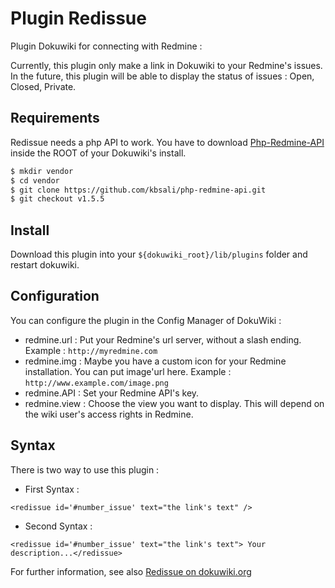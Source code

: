 # Plugin Redissue
Plugin Dokuwiki for connecting with Redmine :

Currently, this plugin only make a link in Dokuwiki to your Redmine's issues. In the future, this plugin will be able to display the status of issues : Open, Closed, Private.

## Requirements
Redissue needs a php API to work. You have to download [Php-Redmine-API](https://github.com/kbsali/php-redmine-api) inside the ROOT of your Dokuwiki's install.
```bash
$ mkdir vendor
$ cd vendor
$ git clone https://github.com/kbsali/php-redmine-api.git
$ git checkout v1.5.5
```
## Install
Download this plugin into your ``${dokuwiki_root}/lib/plugins`` folder and restart dokuwiki.

## Configuration
You can configure the plugin in the Config Manager of DokuWiki :

* redmine.url : Put your Redmine's url server, without a slash ending. Example : ``http://myredmine.com``
* redmine.img : Maybe you have a custom icon for your Redmine installation. You can put image'url here. Example : ``http://www.example.com/image.png``
* redmine.API : Set your Redmine API's key.
* redmine.view : Choose the view you want to display. This will depend on the wiki user's access rights in Redmine.

## Syntax
There is two way to use this plugin :

* First Syntax :

``<redissue id='#number_issue' text="the link's text" /> ``
* Second Syntax :

``<redissue id='#number_issue' text="the link's text"> Your description...</redissue>``

For further information, see also [Redissue on dokuwiki.org](https://www.dokuwiki.org/plugin:redissue)
